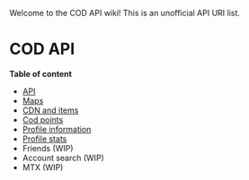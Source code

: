 Welcome to the COD API wiki! This is an unofficial API URI list.

# COD API

**Table of content**

- [API](apicall.md)
- [Maps](maps.md)
- [CDN and items](cdn.md)
- [Cod points](cp.md)
- [Profile information](profile_info.md)
- [Profile stats](profile_stats.md)
- Friends (WIP)
- Account search (WIP)
- MTX (WIP)
